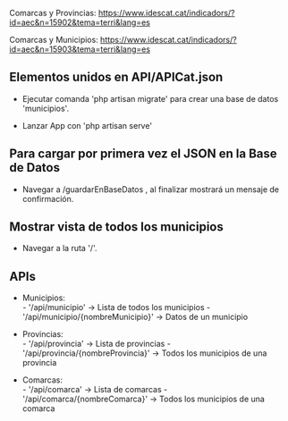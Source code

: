 Comarcas y Provincias:
https://www.idescat.cat/indicadors/?id=aec&n=15902&tema=terri&lang=es

Comarcas y Municipios:
https://www.idescat.cat/indicadors/?id=aec&n=15903&tema=terri&lang=es

## Elementos unidos en API/APICat.json ##

 - Ejecutar comanda 'php artisan migrate' para crear una base de datos 'municipios'.

 - Lanzar App con 'php artisan serve' 

 ## Para cargar por primera vez el JSON en la Base de Datos ##
 - Navegar a /guardarEnBaseDatos , al finalizar mostrará un mensaje de confirmación.

 ## Mostrar vista de todos los municipios
 - Navegar a la ruta '/'.

 ## APIs ##
 - Municipios:    
                - '/api/municipio' -> Lista de todos los municipios
                - '/api/municipio/{nombreMunicipio}' -> Datos de un municipio

 - Provincias:    
                - '/api/provincia' -> Lista de provincias
                - '/api/provincia/{nombreProvincia}' -> Todos los municipios de una provincia

 - Comarcas:    
                - '/api/comarca' -> Lista de comarcas
                - '/api/comarca/{nombreComarca}' -> Todos los municipios de una comarca
